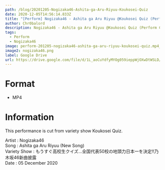 ```yaml
---
path: /blog/20201205-Nogizaka46-Ashita-ga-Aru-Riyuu-Koukosei-Quiz
date: 2020-12-05T14:56:14.833Z
title: "[Perform] Nogizaka46 - Ashita ga Aru Riyuu @Koukosei Quiz (Perform Cut)"
author: Chr0balord
description: Nogizaka46 - Ashita ga Aru Riyuu @Koukosei Quiz (Perform Cut)
tags:
  - Perform
  - Nogizaka46
image: perform-201205-nogizaka46-ashita-ga-aru-riyuu-koukosei-quiz.mp4_thumbs.jpg
image2: nogizaka46.png
label: Google Drive
url: https://drive.google.com/file/d/1L_aoCuYdfyMYOg059ieppWjOXwDtWSLD/view?usp=sharing
---
```

# Format

* MP4

# Information

This performance is cut from variety show Koukosei Quiz.

Artist : Nogizaka46 <br>
Song : Ashita ga Aru Riyuu (New Song)\
Variety Show : もうすぐ高校生クイズ…全国代表50校の地頭力日本一を決定!!乃木坂46新曲披露 <br>
Date : 05 December 2020
